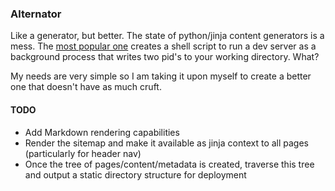 ### Alternator

Like a generator, but better. The state of python/jinja content generators is a mess. The [most popular one](https://github.com/getpelican/pelican) creates a shell script to run a dev server as a background process that writes two pid's to your working directory. What?

My needs are very simple so I am taking it upon myself to create a better one that doesn't have as much cruft.

#### TODO

- Add Markdown rendering capabilities
- Render the sitemap and make it available as jinja context to all pages (particularly for header nav)
- Once the tree of pages/content/metadata is created, traverse this tree and output a static directory structure for deployment
